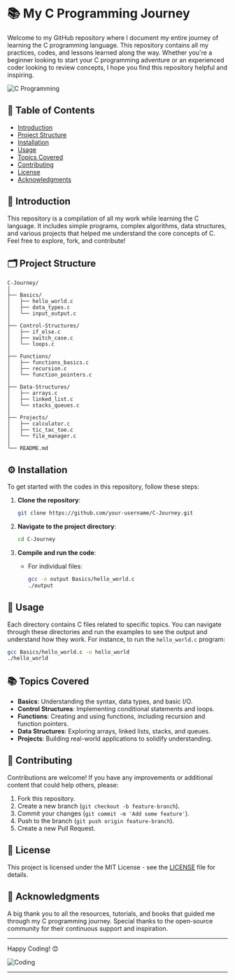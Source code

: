 # 📚 My C Programming Journey

Welcome to my GitHub repository where I document my entire journey of learning the C programming language. This repository contains all my practices, codes, and lessons learned along the way. Whether you're a beginner looking to start your C programming adventure or an experienced coder looking to review concepts, I hope you find this repository helpful and inspiring.

![C Programming](https://upload.wikimedia.org/wikipedia/commons/thumb/1/18/C_Programming_Language.svg/926px-C_Programming_Language.svg)

## 🌟 Table of Contents

- [Introduction](#introduction)
- [Project Structure](#project-structure)
- [Installation](#installation)
- [Usage](#usage)
- [Topics Covered](#topics-covered)
- [Contributing](#contributing)
- [License](#license)
- [Acknowledgments](#acknowledgments)

## 📝 Introduction

This repository is a compilation of all my work while learning the C language. It includes simple programs, complex algorithms, data structures, and various projects that helped me understand the core concepts of C. Feel free to explore, fork, and contribute!

## 🗂️ Project Structure

```
C-Journey/
│
├── Basics/
│   ├── hello_world.c
│   ├── data_types.c
│   └── input_output.c
│
├── Control-Structures/
│   ├── if_else.c
│   ├── switch_case.c
│   └── loops.c
│
├── Functions/
│   ├── functions_basics.c
│   ├── recursion.c
│   └── function_pointers.c
│
├── Data-Structures/
│   ├── arrays.c
│   ├── linked_list.c
│   └── stacks_queues.c
│
├── Projects/
│   ├── calculator.c
│   ├── tic_tac_toe.c
│   └── file_manager.c
│
└── README.md
```

## ⚙️ Installation

To get started with the codes in this repository, follow these steps:

1. **Clone the repository**:
    ```bash
    git clone https://github.com/your-username/C-Journey.git
    ```
2. **Navigate to the project directory**:
    ```bash
    cd C-Journey
    ```

3. **Compile and run the code**:
    - For individual files:
      ```bash
      gcc -o output Basics/hello_world.c
      ./output
      ```

## 🚀 Usage

Each directory contains C files related to specific topics. You can navigate through these directories and run the examples to see the output and understand how they work. For instance, to run the `hello_world.c` program:

```bash
gcc Basics/hello_world.c -o hello_world
./hello_world
```

## 📚 Topics Covered

- **Basics**: Understanding the syntax, data types, and basic I/O.
- **Control Structures**: Implementing conditional statements and loops.
- **Functions**: Creating and using functions, including recursion and function pointers.
- **Data Structures**: Exploring arrays, linked lists, stacks, and queues.
- **Projects**: Building real-world applications to solidify understanding.

## 🤝 Contributing

Contributions are welcome! If you have any improvements or additional content that could help others, please:

1. Fork this repository.
2. Create a new branch (`git checkout -b feature-branch`).
3. Commit your changes (`git commit -m 'Add some feature'`).
4. Push to the branch (`git push origin feature-branch`).
5. Create a new Pull Request.

## 📄 License

This project is licensed under the MIT License - see the [LICENSE](LICENSE) file for details.

## 🙏 Acknowledgments

A big thank you to all the resources, tutorials, and books that guided me through my C programming journey. Special thanks to the open-source community for their continuous support and inspiration.

---

Happy Coding! 😊

![Coding](https://user-images.githubusercontent.com/12345678/123456790-d2b55a00-d5ef-11eb-9c64-4b1e0c2f0a6e.png)

---
